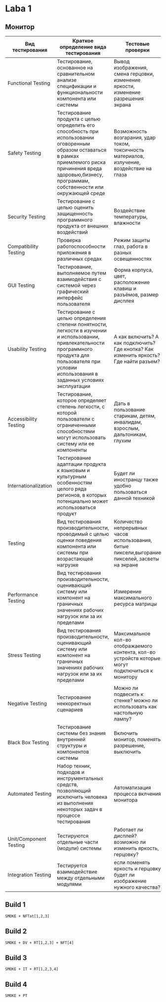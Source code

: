 # Laba 1

## Монитор

| Вид тестирования | Краткое определение вида тестирования | Тестовые проверки |
|----------------|---------|----------------|
| Functional Testing | Тестирование, основанное на сравнительном анализе спецификации и функциональности компонента или системы | Вывод изображения, смена герцовки, изменение яркости, изменение разрешения экрана |
|Safety Testing | Тестирование продукта с целью определить его способность при использовании оговоренным образом оставаться в рамках приемлемого риска причинения вреда здоровью,бизнесу, программам, собственности или окружающей среде |Возможность возгарания, удар током, токсичность материалов, излучение, воздействие на глаза| 
|Security Testing |Тестирование с целью оценить защищенность программного продукта от внешних воздействий| Воздействие температуры, влажности |
|Compatibility Testing |Проверка работоспособности приложения в различных средах|Режим защиты глаз, работа в разных освещенностях |
|GUI Testing|Тестирование, выполняемое путем взаимодействия с системой через графический интерфейс пользователя| Форма корпуса, цвет, расположение клавиш и разъёмов, размер дисплея|
|Usability Testing|Тестирование с целью определения степени понятности, легкости в изучении и использовании, привлекательности программного продукта для пользователя при условии использования в заданных условиях эксплуатации| А как включить? А как подключить? Где кнопка? Как изменить яркость? Где найти разъем?|
|Accessibility Testing|Тестирование, которое определяет степень легкости, с которой пользователи с ограниченными способностями могут использовать систему или ее компоненты| Дать в пользование старикам, детям, инвалидам, взрослым, дальтоникам, глухим|
|Internationalization|Тестирование адаптации продукта к языковым и культурным особенностям целого ряда регионов, в которых потенциально может использоваться продукт| Будет ли иностранцу также удобно пользоваться данной техникой |
| Testing|Вид тестирования производительности, проводимый с целью оценки поведения компонента или системы при возрастающей нагрузке|Количество непрерывных часов использования, битые пиксели,выгорание пикселей, засветы на экране |
 |Performance Testing|Вид тестирования производительности, оценивающий систему или компонент на граничных значениях рабочих нагрузок или за их пределами| Измерение максимального ресурса матрицы|
 |Stress Testing|Вид тестирования производительности, оценивающий систему или компонент на граничных значениях рабочих нагрузок или за их пределами|Максимальное кол-во отображаемого контента, кол-во устройств которые могут подключиться к монитору|
| Negative Testing|Тестирование неккоректных сценариев|Можно ли подвесить к стенке? можно ли использовать как настольную лампу? |
 |Black Box Testing|Тестирование системы без знания внутренней структуры и компонентов системы| Включить монитор, поменять разрешение, выключить|
  | Automated Testing| Набор техник, подходов и инструментальных средств, позволяющий исключить человека из выполнения некоторых задач в процессе тестирования|Автоматизация процесса вклчения монитора|
  | Unit/Component Testing|Тестируются отдельные части (модули) системы|Работает ли дисплей? возможно ли изменить яркость, герцовку?|
  | Integration Testing|Тестируется взаимодействие между отдельными модулями|если поменять яркость и герцовку будет ли изображение нужного качества?|
  
  ## Build 1
    SMOKE + NFTat[1,2,3]
  ## Build 2
    SMOKE + DV + RT[1,2,3] + NFT[4]
  ## Build 3
    SMOKE + IT + RT[1,2,3,4]
   ## Build 4
    SMOKE + PT
    
    
